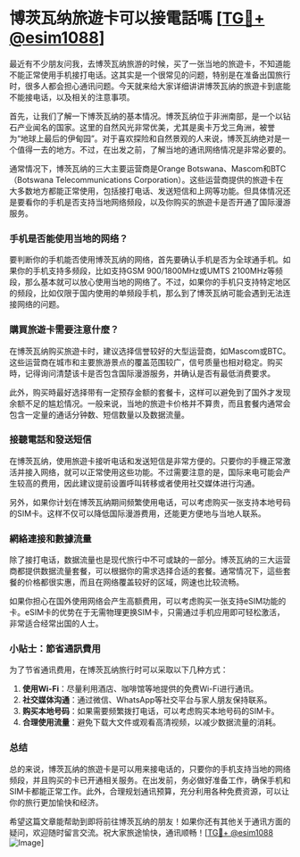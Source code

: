 # 博茨瓦纳旅遊卡可以接電話嗎 [[TG💪+ @esim1088](https://t.me/s/esim1088)]

最近有不少朋友问我，去博茨瓦纳旅游的时候，买了一张当地的旅遊卡，不知道能不能正常使用手机接打电话。这其实是一个很常见的问题，特别是在准备出国旅行时，很多人都会担心通讯问题。今天就来给大家详细讲讲博茨瓦纳的旅遊卡到底能不能接电话，以及相关的注意事项。

首先，让我们了解一下博茨瓦纳的基本情况。博茨瓦纳位于非洲南部，是一个以钻石产业闻名的国家。这里的自然风光非常优美，尤其是奥卡万戈三角洲，被誉为“地球上最后的伊甸园”。对于喜欢探险和自然景观的人来说，博茨瓦纳绝对是一个值得一去的地方。不过，在出发之前，了解当地的通讯网络情况是非常必要的。

通常情况下，博茨瓦纳的三大主要运营商是Orange Botswana、Mascom和BTC（Botswana Telecommunications Corporation）。这些运营商提供的旅遊卡在大多数地方都能正常使用，包括接打电话、发送短信和上网等功能。但具体情况还是要看你的手机是否支持当地网络频段，以及你购买的旅遊卡是否开通了国际漫游服务。

### 手机是否能使用当地的网络？

要判断你的手机能否使用博茨瓦纳的网络，首先要确认手机是否为全球通手机。如果你的手机支持多频段，比如支持GSM 900/1800MHz或UMTS 2100MHz等频段，那么基本就可以放心使用当地的网络了。不过，如果你的手机只支持特定地区的频段，比如仅限于国内使用的单频段手机，那么到了博茨瓦纳可能会遇到无法连接网络的问题。

### 購買旅遊卡需要注意什麼？

在博茨瓦纳购买旅遊卡时，建议选择信誉较好的大型运营商，如Mascom或BTC。这些运营商在城市和主要旅游景点的覆盖范围较广，信号质量也相对稳定。购买時，记得询问清楚该卡是否包含国际漫游服务，并确认是否有最低消费要求。

此外，购买時最好选择带有一定预存金额的套餐卡，这样可以避免到了国外才发现余额不足的尴尬情况。一般来说，当地的旅遊卡价格并不算贵，而且套餐内通常会包含一定量的通话分钟数、短信数量以及数据流量。

### 接聽電話和發送短信

在博茨瓦纳，使用旅遊卡接听电话和发送短信是非常方便的。只要你的手機正常激活并接入网络，就可以正常使用这些功能。不过需要注意的是，国际来电可能会产生较高的费用，因此建议提前设置呼叫转移或者使用社交媒体进行沟通。

另外，如果你计划在博茨瓦纳期间频繁使用电话，可以考虑购买一张支持本地号码的SIM卡。这样不仅可以降低国际漫游费用，还能更方便地与当地人联系。

### 網絡連接和數據流量

除了接打电话，数据流量也是现代旅行中不可或缺的一部分。博茨瓦纳的三大运营商都提供数据流量套餐，可以根据你的需求选择合适的套餐。通常情况下，這些套餐的价格都很实惠，而且在网络覆盖较好的区域，网速也比较流畅。

如果你担心在国外使用网络会产生高额费用，可以考虑购买一张支持eSIM功能的卡。eSIM卡的优势在于无需物理更换SIM卡，只需通过手机应用即可轻松激活，非常适合经常出国的人士。

### 小貼士：節省通訊費用

为了节省通讯费用，在博茨瓦纳旅行时可以采取以下几种方式：

1. **使用Wi-Fi**：尽量利用酒店、咖啡馆等地提供的免费Wi-Fi进行通讯。
2. **社交媒体沟通**：通过微信、WhatsApp等社交平台与家人朋友保持联系。
3. **购买本地号码**：如果需要频繁拨打电话，可以考虑购买本地号码的SIM卡。
4. **合理使用流量**：避免下载大文件或观看高清视频，以减少数据流量的消耗。

### 总结

总的来说，博茨瓦纳的旅遊卡是可以用来接电话的，只要你的手机支持当地的网络频段，并且购买的卡已开通相关服务。在出发前，务必做好准备工作，确保手机和SIM卡都能正常工作。此外，合理规划通讯预算，充分利用各种免费资源，可以让你的旅行更加愉快和经济。

希望这篇文章能帮助到即将前往博茨瓦纳的朋友！如果你还有其他关于通讯方面的疑问，欢迎随时留言交流。祝大家旅途愉快，通讯顺畅！[[TG💪+ @esim1088](https://t.me/s/esim1088) ![Image](https://i.postimg.cc/4NQfJmqS/Snipaste-2025-05-13-00-14-12.png)]